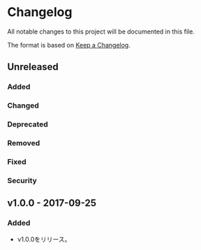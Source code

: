 # Changelog
All notable changes to this project will be documented in this file.

The format is based on [Keep a Changelog](http://keepachangelog.com/).

## Unreleased
### Added

### Changed

### Deprecated

### Removed

### Fixed

### Security


## v1.0.0 - 2017-09-25
### Added
- v1.0.0をリリース。
